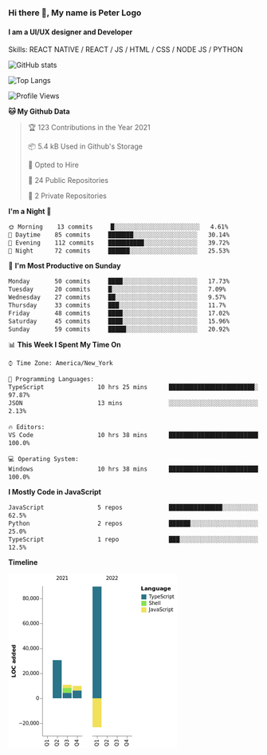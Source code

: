 ### Hi there 👋, My name is Peter Logo
#### I am a UI/UX designer and Developer
Skills: REACT NATIVE / REACT / JS / HTML / CSS / NODE JS / PYTHON

![GitHub stats](https://github-readme-stats.vercel.app/api?username=peterlogo&show_icons=true&count_private=true&theme=dark)

![Top Langs](https://github-readme-stats.vercel.app/api/top-langs/?username=peterlogo&theme=dark&layout=compact)

<!--START_SECTION:waka-->
![Profile Views](http://img.shields.io/badge/Profile%20Views-74-blue)

**🐱 My Github Data** 

> 🏆 123 Contributions in the Year 2021
 > 
> 📦 5.4 kB Used in Github's Storage 
 > 
> 💼 Opted to Hire
 > 
> 📜 24 Public Repositories 
 > 
> 🔑 2 Private Repositories  
 > 
**I'm a Night 🦉** 

```text
🌞 Morning    13 commits     █░░░░░░░░░░░░░░░░░░░░░░░░   4.61% 
🌆 Daytime    85 commits     ███████░░░░░░░░░░░░░░░░░░   30.14% 
🌃 Evening    112 commits    ██████████░░░░░░░░░░░░░░░   39.72% 
🌙 Night      72 commits     ██████░░░░░░░░░░░░░░░░░░░   25.53%

```
📅 **I'm Most Productive on Sunday** 

```text
Monday       50 commits     ████░░░░░░░░░░░░░░░░░░░░░   17.73% 
Tuesday      20 commits     █░░░░░░░░░░░░░░░░░░░░░░░░   7.09% 
Wednesday    27 commits     ██░░░░░░░░░░░░░░░░░░░░░░░   9.57% 
Thursday     33 commits     ███░░░░░░░░░░░░░░░░░░░░░░   11.7% 
Friday       48 commits     ████░░░░░░░░░░░░░░░░░░░░░   17.02% 
Saturday     45 commits     ████░░░░░░░░░░░░░░░░░░░░░   15.96% 
Sunday       59 commits     █████░░░░░░░░░░░░░░░░░░░░   20.92%

```


📊 **This Week I Spent My Time On** 

```text
⌚︎ Time Zone: America/New_York

💬 Programming Languages: 
TypeScript               10 hrs 25 mins      ████████████████████████░   97.87% 
JSON                     13 mins             ░░░░░░░░░░░░░░░░░░░░░░░░░   2.13%

🔥 Editors: 
VS Code                  10 hrs 38 mins      █████████████████████████   100.0%

💻 Operating System: 
Windows                  10 hrs 38 mins      █████████████████████████   100.0%

```

**I Mostly Code in JavaScript** 

```text
JavaScript               5 repos             ███████████████░░░░░░░░░░   62.5% 
Python                   2 repos             ██████░░░░░░░░░░░░░░░░░░░   25.0% 
TypeScript               1 repo              ███░░░░░░░░░░░░░░░░░░░░░░   12.5%

```


**Timeline**

![Chart not found](https://raw.githubusercontent.com/peterlogo/peterlogo/main/charts/bar_graph.png) 


<!--END_SECTION:waka-->



